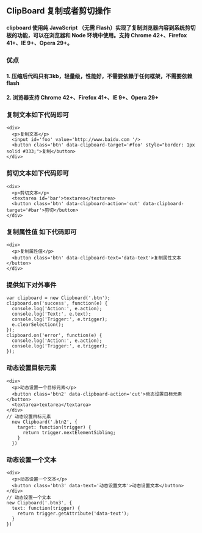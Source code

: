 
## ClipBoard 复制或者剪切操作

#### clipboard 使用纯 JavaScript （无需 Flash）实现了复制浏览器内容到系统剪切板的功能，可以在浏览器和 Node 环境中使用。支持 Chrome 42+、Firefox 41+、IE 9+、Opera 29+。
### 优点
#### 1. 压缩后代码只有3kb，轻量级，性能好，不需要依赖于任何框架，不需要依赖flash
#### 2. 浏览器支持 Chrome 42+、Firefox 41+、IE 9+、Opera 29+

### 复制文本如下代码即可
  	<div>
      <p>复制文本</p>
      <input id='foo' value='http://www.baidu.com '/>
      <button class='btn' data-clipboard-target='#foo' style="border: 1px solid #333;">复制</button>
    </div>
### 剪切文本如下代码即可
  	<div>
      <p>剪切文本</p>
      <textarea id='bar'>textarea</textarea>
      <button class='btn' data-clipboard-action='cut' data-clipboard-target='#bar'>剪切</button>
    </div>

### 复制属性值 如下代码即可
  	<div>
      <p>复制属性值</p>
      <button class='btn' data-clipboard-text='data-text'>复制属性文本</button>
    </div>
### 提供如下对外事件
    var clipboard = new Clipboard('.btn');
    clipboard.on('success', function(e) {
      console.log('Action:', e.action);
      console.log('Text:', e.text);
      console.log('Trigger:', e.trigger);
      e.clearSelection();
    });
    clipboard.on('error', function(e) {
      console.log('Action:', e.action);
      console.log('Trigger:', e.trigger);
    });

### 动态设置目标元素
  	<div>
      <p>动态设置一个目标元素</p>
      <button class='btn2' data-clipboard-action='cut'>动态设置目标元素</button>
      <textarea>textarea</textarea>
    </div>
    // 动态设置目标元素
	  new Clipboard('.btn2', {
	    target: function(trigger) {
	      return trigger.nextElementSibling;
	    }
	  })

### 动态设置一个文本
  	<div>
  	  <p>动态设置一个文本</p>
  	  <button class='btn3' data-text='动态设置文本'>动态设置文本</button>
  	</div>
  	// 动态设置一个文本
  	new Clipboard('.btn3', {
  	  text: function(trigger) {
  	    return trigger.getAttribute('data-text');
  	  }
  	})